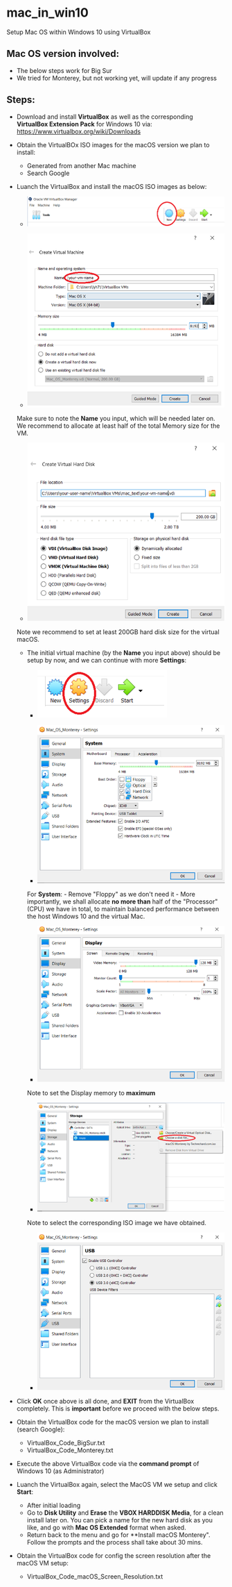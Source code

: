 # mac_in_win10
Setup Mac OS within Windows 10 using VirtualBox

## Mac OS version involved:
- The below steps work for Big Sur
- We tried for Monterey, but not working yet, will update if any progress

## Steps:
- Download and install **VirtualBox** as well as the corresponding **VirtualBox Extension Pack** for Windows 10 via: https://www.virtualbox.org/wiki/Downloads

- Obtain the VirtualBOx ISO images for the macOS version we plan to install:
    - Generated from another Mac machine
    - Search Google 

- Luanch the VirtualBox and install the macOS ISO images as below:
    - ![click **New**](imgs/1.png)
    
    - ![click **Create**](imgs/2.png)
    
    Make sure to note the **Name** you input, which will be needed later on. We recommend to allocate at least half of the total Memory size for the VM.

    - ![set **disk size**](imgs/3.png)

    Note we recommend to set at least 200GB hard disk size for the virtual macOS.

    - The initial virtual machine (by the **Name** you input above) should be setup by now, and we can continue with more **Settings**:
        - ![**Settings**](imgs/4.png)
        
        - ![**Settings**system](imgs/5.png)

        For **System**:
            - Remove "Floppy" as we don't need it
            -  More importantly, we shall allocate **no more than** half of the "Processor" (CPU) we have in total, to maintain balanced performance between the host Windows 10 and the virtual Mac.

        - ![**Settings**display](imgs/6.png)
        
        Note to set the Display memory to **maximum**

        - ![**Settings**storage](imgs/7.png) 

        Note to select the corresponding ISO image we have obtained.

        - ![**Settings**USB](imgs/8.png) 

- Click **OK** once above is all done, and **EXIT** from the VirtualBox completely. This is **important** before we proceed with the below steps.

- Obtain the VirtualBox code for the macOS version we plan to install (search Google):
    - VirtualBox_Code_BigSur.txt
    - VirtualBox_Code_Monterey.txt

- Execute the above VirtualBox code via the **command prompt** of Windows 10 (as Administrator)

- Luanch the VirtualBox again, select the MacOS VM we setup and click **Start**:
    - After initial loading
    - Go to **Disk Utility** and **Erase** the **VBOX HARDDISK Media**, for a clean install later on. You can pick a name for the new hard disk as you like, and go with **Mac OS Extended** format when asked.
    - Return back to the menu and go for **Install macOS Monterey". Follow the prompts and the process shall take about 30 mins.


- Obtain the VirtualBox code for config the screen resolution after the macOS VM setup:
    - VirtualBox_Code_macOS_Screen_Resolution.txt



